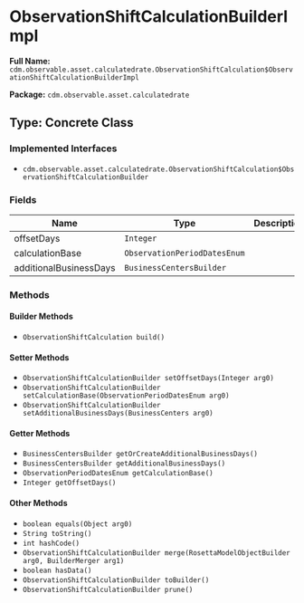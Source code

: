# ObservationShiftCalculationBuilderImpl

**Full Name:** `cdm.observable.asset.calculatedrate.ObservationShiftCalculation$ObservationShiftCalculationBuilderImpl`

**Package:** `cdm.observable.asset.calculatedrate`

## Type: Concrete Class

### Implemented Interfaces

- `cdm.observable.asset.calculatedrate.ObservationShiftCalculation$ObservationShiftCalculationBuilder`

### Fields

| Name | Type | Description |
|------|------|-------------|
| offsetDays | `Integer` |  |
| calculationBase | `ObservationPeriodDatesEnum` |  |
| additionalBusinessDays | `BusinessCentersBuilder` |  |

### Methods

#### Builder Methods

- `ObservationShiftCalculation build()`

#### Setter Methods

- `ObservationShiftCalculationBuilder setOffsetDays(Integer arg0)`
- `ObservationShiftCalculationBuilder setCalculationBase(ObservationPeriodDatesEnum arg0)`
- `ObservationShiftCalculationBuilder setAdditionalBusinessDays(BusinessCenters arg0)`

#### Getter Methods

- `BusinessCentersBuilder getOrCreateAdditionalBusinessDays()`
- `BusinessCentersBuilder getAdditionalBusinessDays()`
- `ObservationPeriodDatesEnum getCalculationBase()`
- `Integer getOffsetDays()`

#### Other Methods

- `boolean equals(Object arg0)`
- `String toString()`
- `int hashCode()`
- `ObservationShiftCalculationBuilder merge(RosettaModelObjectBuilder arg0, BuilderMerger arg1)`
- `boolean hasData()`
- `ObservationShiftCalculationBuilder toBuilder()`
- `ObservationShiftCalculationBuilder prune()`

